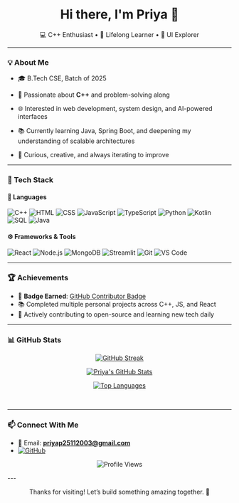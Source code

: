 <h1 align="center">Hi there, I'm Priya 👋</h1>
<p align="center">
💻 C++ Enthusiast • 🌱 Lifelong Learner • 🎨 UI Explorer
</p>

---

### 💡 About Me
- 🎓 B.Tech CSE, Batch of 2025
- 💖 Passionate about **C++** and problem-solving along 
- 🌐 Interested in web development, system design, and AI-powered interfaces

- 📚 Currently learning Java, Spring Boot, and deepening my understanding of scalable architectures
- 🌟 Curious, creative, and always iterating to improve

---

### 🧰 Tech Stack

#### 💬 Languages
![C++](https://img.shields.io/badge/C++-00599C?style=for-the-badge&logo=cplusplus&logoColor=white)
![HTML](https://img.shields.io/badge/HTML-E34F26?style=for-the-badge&logo=html5&logoColor=white)
![CSS](https://img.shields.io/badge/CSS-1572B6?style=for-the-badge&logo=css3&logoColor=white)
![JavaScript](https://img.shields.io/badge/JavaScript-F7DF1E?style=for-the-badge&logo=javascript&logoColor=black)
![TypeScript](https://img.shields.io/badge/TypeScript-3178C6?style=for-the-badge&logo=typescript&logoColor=white)
![Python](https://img.shields.io/badge/Python-3776AB?style=for-the-badge&logo=python&logoColor=white)
![Kotlin](https://img.shields.io/badge/Kotlin-7F52FF?style=for-the-badge&logo=kotlin&logoColor=white)
![SQL](https://img.shields.io/badge/SQL-003B57?style=for-the-badge&logo=mysql&logoColor=white)
![Java](https://img.shields.io/badge/Java-ED8B00?style=for-the-badge&logo=openjdk&logoColor=white)

#### ⚙️ Frameworks & Tools
![React](https://img.shields.io/badge/React-20232A?style=for-the-badge&logo=react&logoColor=61DAFB)
![Node.js](https://img.shields.io/badge/Node.js-339933?style=for-the-badge&logo=nodedotjs&logoColor=white)
![MongoDB](https://img.shields.io/badge/MongoDB-47A248?style=for-the-badge&logo=mongodb&logoColor=white)
![Streamlit](https://img.shields.io/badge/Streamlit-FF4B4B?style=for-the-badge&logo=streamlit&logoColor=white)
![Git](https://img.shields.io/badge/Git-F05032?style=for-the-badge&logo=git&logoColor=white)
![VS Code](https://img.shields.io/badge/VSCode-007ACC?style=for-the-badge&logo=visualstudiocode&logoColor=white)

---

### 🏆 Achievements
- 🥇 **Badge Earned**: [GitHub Contributor Badge](https://github.com/priyapri-23)  
- 📚 Completed multiple personal projects across C++, JS, and React
- 🚀 Actively contributing to open-source and learning new tech daily

---

### 📊 GitHub Stats

<div align="center">

<!-- GitHub Streak -->
[![GitHub Streak](https://github-readme-streak-stats.herokuapp.com/?user=priyapri-23&theme=tokyonight&date_format=j%20M%5B%20Y%5D&fire=DD2727&ring=00599C&currStreakLabel=00599C)](https://github.com/priyapri-23)

<!-- GitHub Profile Stats -->
[![Priya's GitHub Stats](https://github-readme-stats.vercel.app/api?username=priyapri-23&show_icons=true&theme=tokyonight&hide=stars&count_private=true)](https://github.com/priyapri-23)

<!-- Top Languages -->
[![Top Languages](https://github-readme-stats.vercel.app/api/top-langs/?username=priyapri-23&layout=compact&theme=tokyonight&langs_count=6)](https://github.com/priyapri-23)

<!-- Tech Focus Badges -->
<br>


</div>

---

### 📫 Connect With Me
- 📧 Email: **priyap25112003@gmail.com**
- [![GitHub](https://img.shields.io/badge/GitHub-100000?style=for-the-badge&logo=github&logoColor=white)](https://github.com/priyapri-23)

<p align="center">
  <img src="https://komarev.com/ghpvc/?username=priyapri-23&label=👀+Profile+Views&color=blueviolet&style=flat-square" alt="Profile Views" />
</p>
---

<p align="center">Thanks for visiting! Let’s build something amazing together. 🚀</p>
